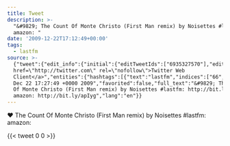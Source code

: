 ```yaml
---
title: Tweet
description: >-
  "&#9829; The Count Of Monte Christo (First Man remix) by Noisettes #lastfm: 
  amazon: "
date: '2009-12-22T17:12:49+00:00'
tags:
  - lastfm
source: >-
  {"tweet":{"edit_info":{"initial":{"editTweetIds":["6935327570"],"editableUntil":"2009-12-22T18:27:49.000Z","editsRemaining":"5","isEditEligible":true}},"retweeted":false,"source":"<a
  href=\"http://twitter.com\" rel=\"nofollow\">Twitter Web
  Client</a>","entities":{"hashtags":[{"text":"lastfm","indices":["66","73"]}],"symbols":[],"user_mentions":[],"urls":[]},"display_text_range":["0","123"],"favorite_count":"0","id_str":"6935327570","truncated":false,"retweet_count":"0","id":"6935327570","created_at":"Tue
  Dec 22 17:27:49 +0000 2009","favorited":false,"full_text":"&#9829; The Count
  Of Monte Christo (First Man remix) by Noisettes #lastfm: http://bit.ly/8lZNem
  amazon: http://bit.ly/apIyg","lang":"en"}}
---
```

&#9829; The Count Of Monte Christo (First Man remix) by Noisettes #lastfm:  amazon: 
    
{{< tweet 0 0 >}}
    
